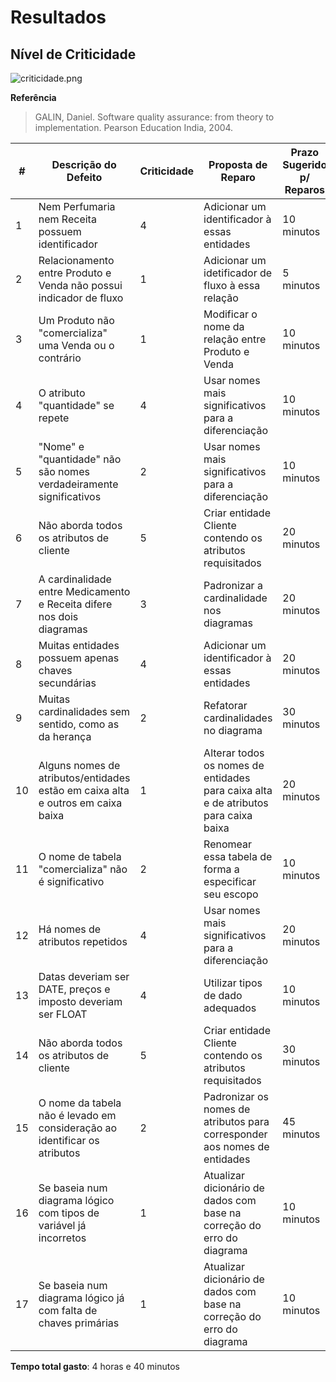 # Resultados

## Nível de Criticidade

![criticidade.png](https://uploaddeimagens.com.br/images/001/663/264/original/criticidade.png?1539197076)

**Referência**
> GALIN, Daniel. Software quality assurance: from theory to implementation. Pearson Education India, 2004.



| #  | Descrição do Defeito                                                              | Criticidade | Proposta de Reparo                                                                    | Prazo Sugerido p/ Reparos | Artefato            | 
|----|-----------------------------------------------------------------------------------|-------------|---------------------------------------------------------------------------------------|---------------------------|---------------------| 
| 1  | Nem Perfumaria nem Receita possuem identificador                                  | 4           | Adicionar um identificador à essas entidades                                          | 10 minutos                | DER                 | 
| 2  | Relacionamento entre Produto e Venda não possui indicador de fluxo                | 1           | Adicionar um idetificador de fluxo à essa relação                                     | 5 minutos                 | DER                 | 
| 3  | Um Produto não "comercializa" uma Venda ou o contrário                            | 1           | Modificar o nome da relação entre Produto e Venda                                     | 10 minutos                | DER                 | 
| 4  | O atributo "quantidade" se repete                                                 | 4           | Usar nomes mais significativos para a diferenciação                                   | 10 minutos                | DER                 | 
| 5  | "Nome" e "quantidade" não são nomes verdadeiramente significativos                | 2           | Usar nomes mais significativos para a diferenciação                                   | 10 minutos                | DER                 | 
| 6  | Não aborda todos os atributos de cliente                                          | 5           | Criar entidade Cliente contendo os atributos requisitados                             | 20 minutos                | DER                 | 
| 7  | A cardinalidade entre Medicamento e Receita difere nos dois diagramas             | 3           | Padronizar a cardinalidade nos diagramas                                              | 20 minutos                | Diagrama Lógico     | 
| 8  | Muitas entidades possuem apenas chaves secundárias                                | 4           | Adicionar um identificador à essas entidades                                          | 20 minutos                | Diagrama Lógico     | 
| 9  | Muitas cardinalidades sem sentido, como as da herança                             | 2           | Refatorar cardinalidades no diagrama                                                  | 30 minutos                | Diagrama Lógico     | 
| 10 | Alguns nomes de atributos/entidades estão em caixa alta e outros em caixa baixa   | 1           | Alterar todos os nomes de entidades para caixa alta e de atributos para caixa baixa   | 20 minutos                | Diagrama Lógico     | 
| 11 | O nome de tabela "comercializa" não é significativo                               | 2           | Renomear essa tabela de forma a especificar seu     escopo                            | 10 minutos                | Diagrama Lógico     | 
| 12 | Há nomes de atributos repetidos                                                   | 4           | Usar nomes mais significativos para a diferenciação                                   | 20 minutos                | Diagrama Lógico     | 
| 13 | Datas deveriam ser DATE, preços e imposto deveriam ser FLOAT                      | 4           | Utilizar tipos de dado adequados                                                      | 10 minutos                | Diagrama Lógico     | 
| 14 | Não aborda todos os atributos de cliente                                          | 5           | Criar entidade Cliente contendo os atributos requisitados                             | 30 minutos                | Diagrama Lógico     | 
| 15 | O nome da tabela não é levado em consideração ao identificar os atributos         | 2           | Padronizar os nomes de atributos para corresponder aos nomes de entidades             | 45 minutos                | Diagrama Lógico     | 
| 16 | Se baseia num diagrama lógico com tipos de variável já incorretos                 | 1           | Atualizar dicionário de dados com base na correção do erro do diagrama                | 10 minutos                | Dicionário de Dados | 
| 17 | Se baseia num diagrama lógico já com falta de chaves primárias                    | 1           | Atualizar dicionário de dados com base na correção do erro do diagrama                | 10 minutos                | Dicionário de Dados | 

**Tempo total gasto**: 4 horas e 40 minutos
